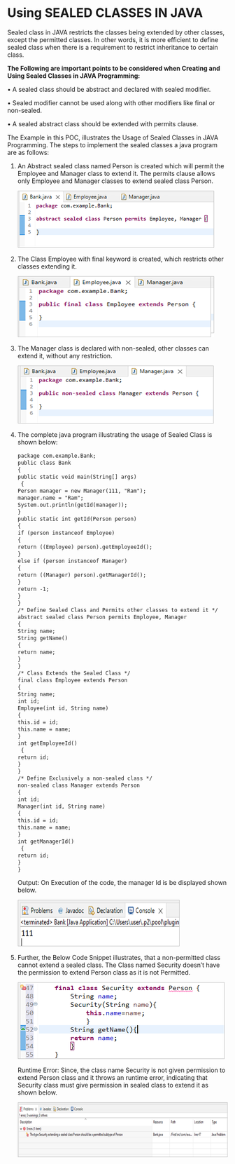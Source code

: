   # Using SEALED CLASSES IN JAVA

Sealed class in JAVA restricts the classes being extended by other classes, except the permitted classes. In other words, it is more efficient to define sealed class when there is a requirement to restrict inheritance to certain class.

**The Following are important points to be considered when Creating and Using Sealed Classes in JAVA Programming:**

•	A sealed class should be abstract and declared with sealed modifier.

•	Sealed modifier cannot be used along with other modifiers like final or non-sealed.

•	A sealed abstract class should be extended with permits clause.

The Example in this POC, illustrates the Usage of Sealed Classes in JAVA Programming. The steps to implement the sealed classes a java program are as follows: 

1.	An Abstract sealed class named Person is created which will permit the Employee and Manager class to extend it. The permits clause allows only Employee and Manager classes to extend sealed class Person.

    ![Alt text](https://github.com/Protontech-1803/java/blob/main/SealedClassesInJava/img/1.png)
 
 
2.	The Class Employee with final keyword is created, which restricts other classes extending it.

    ![Alt text](https://github.com/Protontech-1803/java/blob/main/SealedClassesInJava/img/2.png)
 
 
3.	The Manager class is declared with non-sealed, other classes can extend it, without any restriction.

    ![Alt text](https://github.com/Protontech-1803/java/blob/main/SealedClassesInJava/img/3.png) 
       

4.	The complete java program illustrating the usage of Sealed Class is shown below:

        package com.example.Bank;
        public class Bank 
        {
        public static void main(String[] args)
         {
        Person manager = new Manager(111, "Ram");
        manager.name = "Ram";
        System.out.println(getId(manager));
        }
        public static int getId(Person person) 
        {
        if (person instanceof Employee) 
        {
        return ((Employee) person).getEmployeeId();
        }
        else if (person instanceof Manager) 
        {
        return ((Manager) person).getManagerId();
        }
        return -1;
        }
        }
        /* Define Sealed Class and Permits other classes to extend it */
        abstract sealed class Person permits Employee, Manager 
        {
        String name;
        String getName()
        {
        return name;
        }
        }
        /* Class Extends the Sealed Class */
        final class Employee extends Person
        {
        String name;
        int id;
        Employee(int id, String name)
        {
        this.id = id;
        this.name = name;
        }
        int getEmployeeId()
         {
        return id;
        }
        }
        /* Define Exclusively a non-sealed class */
        non-sealed class Manager extends Person 
        {
        int id;
        Manager(int id, String name)
        {
        this.id = id;
        this.name = name;
        }
        int getManagerId()
         {
        return id;
        }
        }

    Output: On Execution of the code, the manager Id is be displayed shown below.
   
    ![Alt text](https://github.com/Protontech-1803/java/blob/main/SealedClassesInJava/img/4.png)
  

5.	Further, the Below Code Snippet illustrates, that a non-permitted class cannot extend a sealed class. The Class named Security doesn’t have the permission to extend Person class as it is not Permitted.

    ![Alt text](https://github.com/Protontech-1803/java/blob/main/SealedClassesInJava/img/5i.png)
  

    Runtime Error: Since, the class name Security is not given permission to extend Person class and it throws an runtime error, indicating that Security class must give permission in sealed class to extend it as shown below.
  
    ![Alt text](https://github.com/Protontech-1803/java/blob/main/SealedClassesInJava/img/5ii.png)
 



